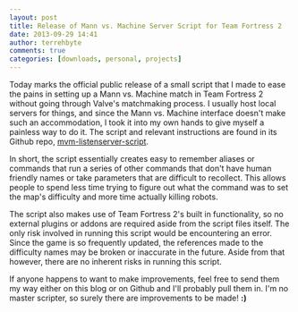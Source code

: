 ```yaml
---
layout: post
title: Release of Mann vs. Machine Server Script for Team Fortress 2
date: 2013-09-29 14:41
author: terrehbyte
comments: true
categories: [downloads, personal, projects]
---
```

Today marks the official public release of a small script that I made to ease the pains in setting up a Mann vs. Machine match in Team Fortress 2 without going through Valve's matchmaking process. I usually host local servers for things, and since the Mann vs. Machine interface doesn't make such an accommodation, I took it into my own hands to give myself a painless way to do it. The script and relevant instructions are found in its Github repo, [mvm-listenserver-script](https://github.com/terrehbyte/mvm-listenserver-script).  

In short, the script essentially creates easy to remember aliases or commands that run a series of other commands that don't have human friendly names or take parameters that are difficult to recollect. This allows people to spend less time trying to figure out what the command was to set the map's difficulty and more time actually killing robots.  

The script also makes use of Team Fortress 2's built in functionality, so no external plugins or addons are required aside from the script files itself. The only risk involved in running this script would be encountering an error. Since the game is so frequently updated, the references made to the difficulty names may be broken or inaccurate in the future. Aside from that however, there are no inherent risks in running this script.  

If anyone happens to want to make improvements, feel free to send them my way either on this blog or on Github and I'll probably pull them in. I'm no master scripter, so surely there are improvements to be made! __:)__  
